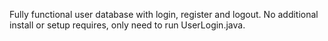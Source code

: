 Fully functional user database with login, register and logout.
No additional install or setup requires, only need to run UserLogin.java.
